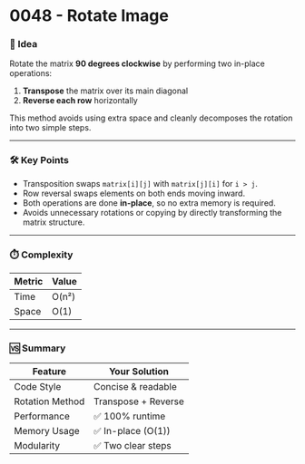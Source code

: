 # 0048 - Rotate Image

### 🧠 Idea  
Rotate the matrix **90 degrees clockwise** by performing two in-place operations:

1. **Transpose** the matrix over its main diagonal  
2. **Reverse each row** horizontally

This method avoids using extra space and cleanly decomposes the rotation into two simple steps.

---

### 🛠️ Key Points  
- Transposition swaps `matrix[i][j]` with `matrix[j][i]` for `i > j`.
- Row reversal swaps elements on both ends moving inward.
- Both operations are done **in-place**, so no extra memory is required.
- Avoids unnecessary rotations or copying by directly transforming the matrix structure.

---

### ⏱️ Complexity

| Metric     | Value     |
|------------|-----------|
| Time       | O(n²)     |
| Space      | O(1)      |

---

### 🆚 Summary

| Feature         | Your Solution         |
|------------------|-----------------------|
| Code Style       | Concise & readable    |
| Rotation Method  | Transpose + Reverse   |
| Performance      | ✅ 100% runtime       |
| Memory Usage     | ✅ In-place (O(1))     |
| Modularity       | ✅ Two clear steps     |
